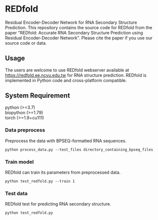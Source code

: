 # REDfold
Residual Encoder-Decoder Network for RNA Secondary Structure Prediction. This repository contains the source code for REDfold from the paper "REDfold: Accurate RNA Secondary Structure Prediction using Residual Encoder-Decoder Network". Please cite the paper if you use our source code or data.

## Usage
The users are welcome to use REDfold webserver available at https://redfold.ee.ncyu.edu.tw for RNA structure prediction.
REDfold is implemented in Python code and cross-platform compatible.

## System Requirement
 python (>=3.7)  
 biopython (>=1.79)  
 torch (>=1.9+cu111) 

### Data preprocess
Preprocess the data with BPSEQ-formatted RNA sequences.
```
python process_data.py --test_files directory_containing_bpseq_files
```

### Train model
REDfold can train its parameters from preprocessed data.
```
python test_redfold.py --train 1
```

### Test data
REDfold test for predicting RNA secondary structure.
```
python test_redfold.py
```

